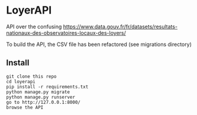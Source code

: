 # LoyerAPI

API over the confusing https://www.data.gouv.fr/fr/datasets/resultats-nationaux-des-observatoires-locaux-des-loyers/

To build the API, the CSV file has been refactored (see migrations directory)

## Install


```
git clone this repo
cd loyerapi
pip install -r requirements.txt
python manage.py migrate
python manage.py runserver
go to http://127.0.0.1:8000/
browse the API
```
